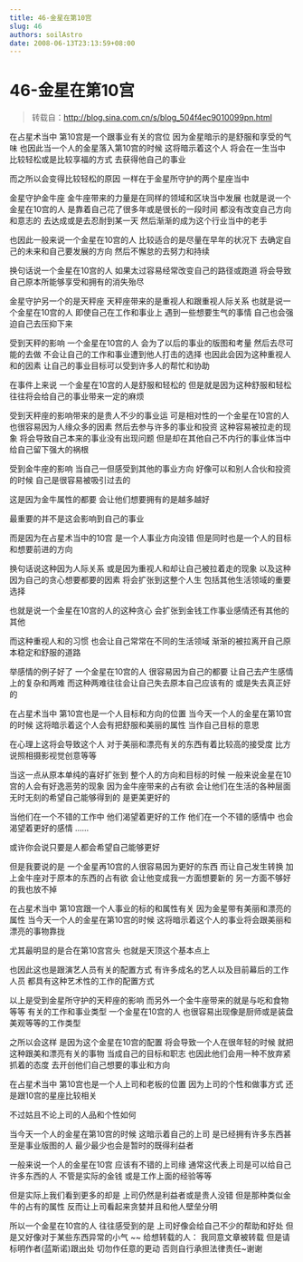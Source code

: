 ```yaml
---
title: 46-金星在第10宫
slug: 46
authors: soilAstro
date: 2008-06-13T23:13:59+08:00
---
```

# 46-金星在第10宫

> 转载自：http://blog.sina.com.cn/s/blog_504f4ec9010099pn.html

在占星术当中
第10宫是一个跟事业有关的宫位
因为金星暗示的是舒服和享受的气味
也因此当一个人的金星落入第10宫的时候
这将暗示着这个人
将会在一生当中
比较轻松或是比较享福的方式
去获得他自己的事业


而之所以会变得比较轻松的原因
一样在于金星所守护的两个星座当中


金星守护金牛座
金牛座带来的力量是在同样的领域和区块当中发展
也就是说一个金星在10宫的人
是靠着自己花了很多年或是很长的一段时间
都没有改变自己方向和意志的
去达成或是去忍耐到某一天
然后渐渐的成为这个行业当中的老手


也因此一般来说一个金星在10宫的人
比较适合的是尽量在早年的状况下
去确定自己的未来和自己要发展的方向
然后不懈怠的去努力和持续


换句话说一个金星在10宫的人
如果太过容易经常改变自己的路径或跑道
将会导致自己原本所能够享受和拥有的消失殆尽


金星守护另一个的是天秤座
天秤座带来的是重视人和跟重视人际关系
也就是说一个金星在10宫的人
即使自己在工作和事业上
遇到一些想要生气的事情
自己也会强迫自己去压抑下来


受到天秤的影响
一个金星在10宫的人
会为了以后的事业的版图和考量
然后去尽可能的去做
不会让自己的工作和事业遭到他人打击的选择
也因此会因为这种重视人和的因素
让自己的事业目标可以受到许多人的帮忙和协助


在事件上来说
一个金星在10宫的人是舒服和轻松的
但是就是因为这种舒服和轻松
往往将会给自己的事业带来一定的麻烦


受到天秤座的影响带来的是贵人不少的事业运
可是相对性的一个金星在10宫的人
也很容易因为人缘众多的因素
然后去参与许多的事业和投资
这种容易被拉走的现象
将会导致自己本来的事业没有出现问题
但是却在其他自己不内行的事业体当中
给自己留下强大的祸根


受到金牛座的影响
当自己一但感受到其他的事业方向
好像可以和别人合伙和投资的时候
自己是很容易被吸引过去的


这是因为金牛属性的都要
会让他们想要拥有的是越多越好


最重要的并不是这会影响到自己的事业


而是因为在占星术当中的10宫
是一个人事业方向没错
但是同时也是一个人的目标和想要前进的方向


换句话说这种因为人际关系
或是因为重视人和却让自己被拉着走的现象
以及这种因为自己的贪心想要都要的因素
将会扩张到这整个人生
包括其他生活领域的重要选择


也就是说一个金星在10宫的人的这种贪心
会扩张到金钱工作事业感情还有其他的其他


而这种重视人和的习惯
也会让自己常常在不同的生活领域
渐渐的被拉离开自己原本稳定和舒服的道路


举感情的例子好了
一个金星在10宫的人
很容易因为自己的都要
让自己去产生感情上的复杂和两难
而这种两难往往会让自己失去原本自己应该有的
或是失去真正好的


在占星术当中
第10宫也是一个人目标和方向的位置
当今天一个人的金星在第10宫的时候
这将暗示着这个人会有把舒服和美丽的属性
当作自己目标的意思


在心理上这将会导致这个人
对于美丽和漂亮有关的东西有着比较高的接受度
比方说照相摄影视觉创意等等


当这一点从原本单纯的喜好扩张到
整个人的方向和目标的时候
一般来说金星在10宫的人会有好逸恶劳的现象
因为金牛座带来的占有欲
会让他们在生活的各种层面
无时无刻的希望自己能够得到的
是更美更好的


当他们在一个不错的工作中
他们渴望着更好的工作
他们在一个不错的感情中
也会渴望着更好的感情
……


或许你会说只要是人都会希望自己能够更好


但是我要说的是
一个金星再10宫的人很容易因为更好的东西
而让自己发生转换
加上金牛座对于原本的东西的占有欲
会让他变成我一方面想要新的
另一方面不够好的我也放不掉


在占星术当中
第10宫跟一个人事业的标的和属性有关
因为金星带有美丽和漂亮的属性
当今天一个人的金星在第10宫的时候
这将暗示着这个人的事业将会跟美丽和漂亮的事物靠拢


尤其最明显的是合在第10宫宫头
也就是天顶这个基本点上


也因此这也是跟演艺人员有关的配置方式
有许多成名的艺人以及目前幕后的工作人员
都具有这种艺术性的工作的配置方式


以上是受到金星所守护的天秤座的影响
而另外一个金牛座带来的就是与吃和食物等等
有关的工作和事业类型
一个金星在10宫的人
也很容易出现像是厨师或是装盘美观等等的工作类型


之所以会这样
是因为这个金星在10宫的配置
将会导致一个人在很年轻的时候
就把这种跟美和漂亮有关的事物
当成自己的目标和职志
也因此他们会用一种不放弃紧抓着的态度
去开创他们自己想要的事业和方向


在占星术当中
第10宫也是一个人上司和老板的位置
因为上司的个性和做事方式
还是跟10宫的星座比较相关


不过姑且不论上司的人品和个性如何


当今天一个人的金星在第10宫的时候
这暗示着自己的上司
是已经拥有许多东西甚至是事业版图的人
最少最少也会是暂时的既得利益者


一般来说一个人的金星在10宫
应该有不错的上司缘
通常这代表上司是可以给自己许多东西的人
不管是实际的金钱
或是工作上面的经验等等


但是实际上我们看到更多的却是
上司仍然是利益者或是贵人没错
但是那种类似金牛的占有的属性
反而让上司看起来贪婪并且和他人壁垒分明


所以一个金星在10宫的人
往往感受到的是
上司好像会给自己不少的帮助和好处
但是又好像对于某些东西异常的小气
~~
给想转载的人：
我同意文章被转载
但是请标明作者(蓝斯诺)跟出处
切勿作任意的更动
否则自行承担法律责任~谢谢


 


  